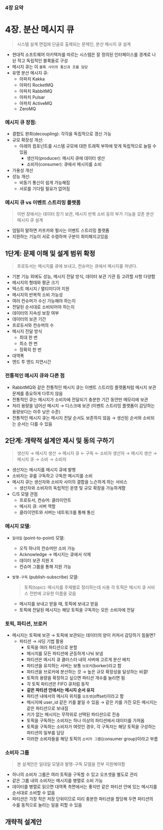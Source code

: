 ### 4장 요약

# 4장. 분산 메시지 큐

> 시스템 설계 면접에 단골로 출제되는 문제인, 분산 메시지 큐 설계
> 
- 현대적 소프트웨어 아키텍처를 따르는 시스템은 잘 정의된 인터페이스를 경계로 나뉜 작고 독립적인 블록들로 구성
- 메시지 큐는 이 `블록 사이의 통신과 조율 담당`
- 유명 분산 메시지 큐:
    - 아파치 Kakka
    - 아파티 RocketMQ
    - 아파치 RabbitMQ
    - 아파치 Pulsar
    - 아파치 ActiveMQ
    - ZeroMQ

### 메시지 큐 장점:

- 결합도 완화(decoupling): 각각을 독립적으로 갱신 가능
- 규모 확장성 개선:
    - 아래의 컴포넌트를 시스템 규모에 대한 트래픽 부하에 맞게 독립적으로 늘릴 수 있음
        - 생산자(producer): 메시지 큐에 데이터 생산
        - 소비자(consumer): 큐에서 메시지를 소비
- 가용성 개선
- 성능 개선:
    - 비동기 통신이 쉽게 가능해짐
    - 서로를 기다릴 필요가 없어짐

### 메시지 큐 vs 이벤트 스트리밍 플랫폼

> 이번 장에서는 데이터 장기 보관, 메시지 반복 소비 등의 부가 기능을 갖춘 분산 메시지 큐 설계
> 
- 엄밀히 말하면 카프카와 펄사는 이벤트 스트리밍 플랫폼
- 지원하는 기능이 서로 수렴하며 구분이 희미해지고있음

## 1단계: 문제 이해 및 설계 범위 확정

> 프로듀서는 메시지를 큐에 보내고, 컨슈머는 큐에서 메시지를 꺼낸다.
> 
- 기본 기능 외에도 성능, 메시지 전달 방식, 데이터 보관 기관 등 고려할 사항 다양함
- 메시지의 형태와 평균 크기
- 텍스트 메시지 / 멀티미디어 지원
- 메시지의 반복적 소비 가능성
- 여러 컨슈머가 수신 가능해야 하는지
- 전달된 순서대로 소비되어야 하는지
- 데이터의 지속성 보장 여부
- 데이터의 보관 기간
- 프로듀서와 컨슈머의 수
- 메시지 전달 방식
    - 최대 한 번
    - 최소 한 번
    - 정확히 한 번
- 대역폭
- 엔드 투 엔드 지연시간

### 전통적인 메시지 큐와 다른 점

- RabbitMQ와 같은 전통적인 메시지 큐는 이벤트 스트리밍 플랫폼처럼 메시지 보관 문제를 중요하게 다루지 않음
- 전통적인 큐는 메시지가 소비자에 전달되기 충분한 기간 동안만 메모리에 보관
- 처리 용량을 넘어선 메시지 → 디스크에 보관 (이벤트 스트리밍 플랫폼이 감당하는 용량보다는 아주 낮은 수준)
- 전통적인 메시지 큐는 메시지 전달 순서도 보존하지 않음 → 생산된 순서와 소비되는 순서는 다를 수 있음

## 2단계: 개략적 설계안 제시 및 동의 구하기

> 생산자 → 메시지 생산 → 메시지 큐 ← 구독 ← 소비자
생산자 → 메시지 생산 → 메시지 큐 → 소비 → 소비자
> 
- 생산자는 메시지를 메시지 큐에 발행
- 소비자는 큐를 구독하고 구독한 메시지를 소비
- 메시지 큐는 생산자와 소비자 사이의 결합을 느슨하게 하는 서비스
    - 생산자와 소비자의 독립적인 운영 및 규모 확장을 가능하게함
- C/S 모델 관점
    - 프로듀서, 컨슈머: 클라이언트
    - 메시지 큐: 서버 역할
    - 클라이언트와 서버는 네트워크를 통해 통신

### 메시지 모델:

- `일대일` (point-to-point) 모델:
    - 오직 하나의 컨슈머만 소비 가능
    - Acknowledge → 메시지는 큐에서 삭제
    - 데이터 보관 지원 X
    - 컨슈머 그룹을 통해 지원 가능
- `발행-구독` (publish-subscribe) 모델:
    
    > 토픽(topic): 메시지를 주제별로 정리하는데 사용
    각 토픽은 메시지 큐 서비스 전반에 고유한 이름을 갖음
    > 
    - 메시지를 보내고 받을 때, 토픽에 보내고 받음
    - 토픽에 전달된 메시지는 해당 토픽을 구독하는 모든 소비자에 전달

### 토픽, 파티션, 브로커

- 메시지는 토픽에 보관 → 토픽에 보관되는 데이터의 양이 커져서 감당하기 힘들면?
    - 파티션 → 샤딩 기법 활용
        - 토픽을 여러 파티션으로 분할
        - 메시지를 모든 파티션에 균등하게 나눠 보냄
        - 파티션은 메시지 큐 클러스터 내의 서버에 고르게 분산 배치
        - 파티션을 유지하는 서버는 보통 `브로커`(borker)라고 함
        - 파티션을 브로커에 분산하는 것 → 높은 규모 확장성을 달성하는 비결!
        - 토픽의 용량을 확장하고 싶으면 파티션 개수를 늘리면 됨
        - 각 토픽 파티션은 FIFO 큐처럼 동작
        - **같은 파티션 안에서는 메시지 순서 유지**
        - 파티션 내에서의 메시지 위치를 `오프셋`(offset)이라고 함
        - 메시지에 user_id 같은 키를 붙일 수 있음 → 같은 키를 가진 모든 메시지는 같은 파티션으로 보내짐
        - 키가 없는 메시지는 무작위로 선택된 파티션으로 전송
        - 토픽을 구독하는 소비자는 하나 이상의 파티션에서 데이터를 가져옴
        - 토픽을 구독하는 소비자가 여럿인 경우, 각 구독자는 해당 토픽을 구성하는 파티션의 일부를 담당
        - 이러한 소비자들을 해당 토픽의 `소비자 그룹`(consumer group)이라고 부름

### 소비자 그룹

> 본 설계안은 일대일 모델과 발행-구독 모델을 전부 지원해야함
> 
- 하나의 소비자 그룹은 여러 토픽을 구독할 수 있고 오프셋을 별도로 관리
- 같은 그룹 내의 소비자는 메시지를 병렬로 소비 가능
- 데이터를 병렬로 읽으면 대역폭 측면에서는 좋지만 같은 파티션 안에 있는 메시지를 순서대로 소비할 수 없음
- 파티션은 가장 작은 저장 단위이므로 미리 충분한 파티션을 할당해 두면 파티션의 수를 동적으로 늘리는 일을  피할 수 있음

## 개략적 설계안